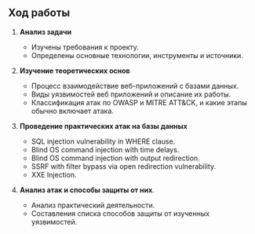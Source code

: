 ## Ход работы

1. **Анализ задачи**  
   - Изучены требования к проекту.  
   - Определены основные технологии, инструменты и источники.  

2. **Изучение теоретических основ**  
   - Процесс взаимодействие веб-приложений с базами данных.  
   - Виды уязвимостей веб приложений и описание их работы.
   - Классификация атак по OWASP и MITRE ATT&CK, и какие этапы обычно включает атака.

3. **Проведение практических атак на базы данных**

   - SQL injection vulnerability in WHERE clause.
   - Blind OS command injection with time delays.
   - Blind OS command injection with output redirection.
   - SSRF with filter bypass via open redirection vulnerability.
   - XXE Injection.

4. **Анализ атак и способы защиты от них**.

   - Анализ практический деятельности.
   - Составления списка способов защиты от изученных уязвимостей.



